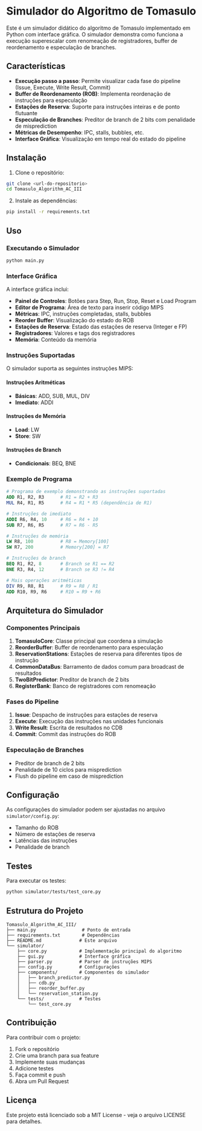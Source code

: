 # Simulador do Algoritmo de Tomasulo

Este é um simulador didático do algoritmo de Tomasulo implementado em Python com interface gráfica. O simulador demonstra como funciona a execução superescalar com renomeação de registradores, buffer de reordenamento e especulação de branches.

## Características

- **Execução passo a passo**: Permite visualizar cada fase do pipeline (Issue, Execute, Write Result, Commit)
- **Buffer de Reordenamento (ROB)**: Implementa reordenação de instruções para especulação
- **Estações de Reserva**: Suporte para instruções inteiras e de ponto flutuante
- **Especulação de Branches**: Preditor de branch de 2 bits com penalidade de misprediction
- **Métricas de Desempenho**: IPC, stalls, bubbles, etc.
- **Interface Gráfica**: Visualização em tempo real do estado do pipeline

## Instalação

1. Clone o repositório:
```bash
git clone <url-do-repositorio>
cd Tomasulo_Algorithm_AC_III
```

2. Instale as dependências:
```bash
pip install -r requirements.txt
```

## Uso

### Executando o Simulador

```bash
python main.py
```

### Interface Gráfica

A interface gráfica inclui:

- **Painel de Controles**: Botões para Step, Run, Stop, Reset e Load Program
- **Editor de Programa**: Área de texto para inserir código MIPS
- **Métricas**: IPC, instruções completadas, stalls, bubbles
- **Reorder Buffer**: Visualização do estado do ROB
- **Estações de Reserva**: Estado das estações de reserva (Integer e FP)
- **Registradores**: Valores e tags dos registradores
- **Memória**: Conteúdo da memória

### Instruções Suportadas

O simulador suporta as seguintes instruções MIPS:

#### Instruções Aritméticas
- **Básicas**: ADD, SUB, MUL, DIV
- **Imediato**: ADDI

#### Instruções de Memória
- **Load**: LW
- **Store**: SW

#### Instruções de Branch
- **Condicionais**: BEQ, BNE

### Exemplo de Programa

```mips
# Programa de exemplo demonstrando as instruções suportadas
ADD R1, R2, R3      # R1 = R2 + R3
MUL R4, R1, R5      # R4 = R1 * R5 (dependência de R1)

# Instruções de imediato
ADDI R6, R4, 10     # R6 = R4 + 10
SUB R7, R6, R5      # R7 = R6 - R5

# Instruções de memória
LW R8, 100          # R8 = Memory[100]
SW R7, 200          # Memory[200] = R7

# Instruções de branch
BEQ R1, R2, 8       # Branch se R1 == R2
BNE R3, R4, 12      # Branch se R3 != R4

# Mais operações aritméticas
DIV R9, R8, R1      # R9 = R8 / R1
ADD R10, R9, R6     # R10 = R9 + R6
```

## Arquitetura do Simulador

### Componentes Principais

1. **TomasuloCore**: Classe principal que coordena a simulação
2. **ReorderBuffer**: Buffer de reordenamento para especulação
3. **ReservationStations**: Estações de reserva para diferentes tipos de instrução
4. **CommonDataBus**: Barramento de dados comum para broadcast de resultados
5. **TwoBitPredictor**: Preditor de branch de 2 bits
6. **RegisterBank**: Banco de registradores com renomeação

### Fases do Pipeline

1. **Issue**: Despacho de instruções para estações de reserva
2. **Execute**: Execução das instruções nas unidades funcionais
3. **Write Result**: Escrita de resultados no CDB
4. **Commit**: Commit das instruções do ROB

### Especulação de Branches

- Preditor de branch de 2 bits
- Penalidade de 10 ciclos para misprediction
- Flush do pipeline em caso de misprediction

## Configuração

As configurações do simulador podem ser ajustadas no arquivo `simulator/config.py`:

- Tamanho do ROB
- Número de estações de reserva
- Latências das instruções
- Penalidade de branch

## Testes

Para executar os testes:

```bash
python simulator/tests/test_core.py
```

## Estrutura do Projeto

```
Tomasulo_Algorithm_AC_III/
├── main.py                 # Ponto de entrada
├── requirements.txt        # Dependências
├── README.md              # Este arquivo
└── simulator/
    ├── core.py            # Implementação principal do algoritmo
    ├── gui.py             # Interface gráfica
    ├── parser.py          # Parser de instruções MIPS
    ├── config.py          # Configurações
    ├── components/        # Componentes do simulador
    │   ├── branch_predictor.py
    │   ├── cdb.py
    │   ├── reorder_buffer.py
    │   └── reservation_station.py
    └── tests/             # Testes
        └── test_core.py
```

## Contribuição

Para contribuir com o projeto:

1. Fork o repositório
2. Crie uma branch para sua feature
3. Implemente suas mudanças
4. Adicione testes
5. Faça commit e push
6. Abra um Pull Request

## Licença

Este projeto está licenciado sob a MIT License - veja o arquivo LICENSE para detalhes.


